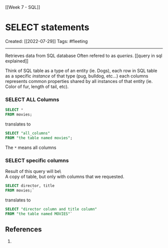 [[Week 7 - SQL]]

# SELECT statements
Created:  [[2022-07-29]]
Tags: #fleeting 

---
Retrieves data from SQL database 
Often refered to as _queries_. [[query in sql explained]]

Think of SQL table as a type of an entity (ie. Dogs), 
    each row in SQL table as a specific _instance_ of that type (pug, bulldog, etc...) 
    each columns represents common properties shared by all instances of that entity (ie. Color of fur, length of tail, etc).

### SELECT ALL Columns
```SQL
SELECT * 
FROM movies; 
```
translates to 
```SQL
SELECT "all_columns" 
FROM "the table named movies";
```
The `*` means all columns

### SELECT specific columns
Result of this query will be\  
A copy of table, but only with columns that we requested.
```SQL
SELECT director, title 
FROM movies;`
```
translates to
```SQL
SELECT "director column and title column" 
FROM "the table named MOVIES"`
```













## References
1. 